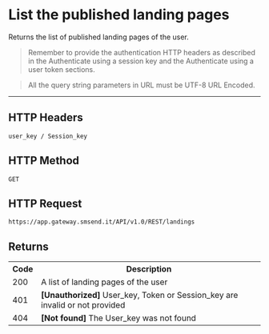 <h1>List the published landing pages</h1>
<p>Returns the list of published landing pages of the user.</p>
<blockquote>Remember to provide the authentication HTTP headers as described in the Authenticate using a session key and the Authenticate using a user token sections.</blockquote>
<blockquote>All the query string parameters in URL must be UTF-8 URL Encoded.</blockquote>
<hr>
<h2>HTTP Headers</h2>
<pre><code>user_key / Session_key</code></pre>
<h2>HTTP Method</h2>
<pre><code>GET</code></pre>
<h2>HTTP Request</h2>
<pre><code>https://app.gateway.smsend.it/API/v1.0/REST/landings</code></pre>
<h2>Returns</h2>
<table>
                            <tbody><tr>
                                <th>Code</th>
                                <th>Description</th>
                            </tr>
                             <tr>
                              <td>200</td>
                              <td>A list of landing pages of the user</td>
                            </tr>
                            <tr>
                              <td>401</td>
                              <td><strong>[Unauthorized]</strong> User_key, Token or Session_key are invalid or not provided</td>
                            </tr>
                            <tr>
                              <td>404</td>
                              <td><strong>[Not found]</strong> The User_key was not found</td>
                            </tr>
                        </tbody></table>